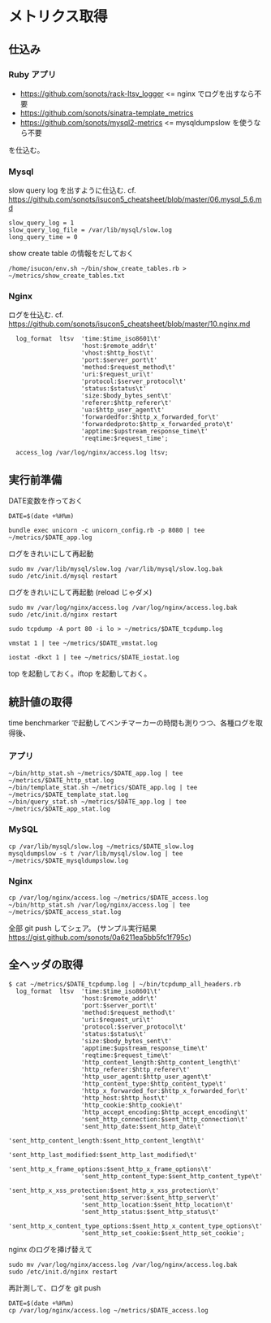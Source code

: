 # メトリクス取得

## 仕込み

### Ruby アプリ

* https://github.com/sonots/rack-ltsv_logger <= nginx でログを出すなら不要
* https://github.com/sonots/sinatra-template_metrics
* https://github.com/sonots/mysql2-metrics <= mysqldumpslow を使うなら不要

を仕込む。

### Mysql

slow query log を出すように仕込む. cf. https://github.com/sonots/isucon5_cheatsheet/blob/master/06.mysql_5.6.md

```
slow_query_log = 1
slow_query_log_file = /var/lib/mysql/slow.log
long_query_time = 0
```

show create table の情報をだしておく

```
/home/isucon/env.sh ~/bin/show_create_tables.rb > ~/metrics/show_create_tables.txt
```

### Nginx

ログを仕込む. cf. https://github.com/sonots/isucon5_cheatsheet/blob/master/10.nginx.md

```
  log_format  ltsv  'time:$time_iso8601\t'
                    'host:$remote_addr\t'
                    'vhost:$http_host\t'
                    'port:$server_port\t'
                    'method:$request_method\t'
                    'uri:$request_uri\t'
                    'protocol:$server_protocol\t'
                    'status:$status\t'
                    'size:$body_bytes_sent\t'
                    'referer:$http_referer\t'
                    'ua:$http_user_agent\t'
                    'forwardedfor:$http_x_forwarded_for\t'
                    'forwardedproto:$http_x_forwarded_proto\t'
                    'apptime:$upstream_response_time\t'
                    'reqtime:$request_time';
  
  access_log /var/log/nginx/access.log ltsv;
```

## 実行前準備


DATE変数を作っておく

```
DATE=$(date +%H%m)
```

```
bundle exec unicorn -c unicorn_config.rb -p 8080 | tee ~/metrics/$DATE_app.log
```

ログをきれいにして再起動

```
sudo mv /var/lib/mysql/slow.log /var/lib/mysql/slow.log.bak
sudo /etc/init.d/mysql restart
```


ログをきれいにして再起動 (reload じゃダメ)

```
sudo mv /var/log/nginx/access.log /var/log/nginx/access.log.bak
sudo /etc/init.d/nginx restart
```

```
sudo tcpdump -A port 80 -i lo > ~/metrics/$DATE_tcpdump.log
```

```
vmstat 1 | tee ~/metrics/$DATE_vmstat.log
```

```
iostat -dkxt 1 | tee ~/metrics/$DATE_iostat.log
```

top を起動しておく。iftop を起動しておく。

## 統計値の取得

time benchmarker で起動してベンチマーカーの時間も測りつつ、各種ログを取得後、

### アプリ

```
~/bin/http_stat.sh ~/metrics/$DATE_app.log | tee ~/metrics/$DATE_http_stat.log
~/bin/template_stat.sh ~/metrics/$DATE_app.log | tee ~/metrics/$DATE_template_stat.log
~/bin/query_stat.sh ~/metrics/$DATE_app.log | tee ~/metrics/$DATE_app_stat.log
```

### MySQL

```
cp /var/lib/mysql/slow.log ~/metrics/$DATE_slow.log
mysqldumpslow -s t /var/lib/mysql/slow.log | tee ~/metrics/$DATE_mysqldumpslow.log
```


### Nginx

```
cp /var/log/nginx/access.log ~/metrics/$DATE_access.log
~/bin/http_stat.sh /var/log/nginx/access.log | tee ~/metrics/$DATE_access_stat.log
```

全部 git push してシェア。 (サンプル実行結果 https://gist.github.com/sonots/0a6211ea5bb5fc1f795c)

## 全ヘッダの取得

```
$ cat ~/metrics/$DATE_tcpdump.log | ~/bin/tcpdump_all_headers.rb
  log_format  ltsv  'time:$time_iso8601\t'
                    'host:$remote_addr\t'
                    'port:$server_port\t'
                    'method:$request_method\t'
                    'uri:$request_uri\t'
                    'protocol:$server_protocol\t'
                    'status:$status\t'
                    'size:$body_bytes_sent\t'
                    'apptime:$upstream_response_time\t'
                    'reqtime:$request_time\t'
                    'http_content_length:$http_content_length\t'
                    'http_referer:$http_referer\t'
                    'http_user_agent:$http_user_agent\t'
                    'http_content_type:$http_content_type\t'
                    'http_x_forwarded_for:$http_x_forwarded_for\t'
                    'http_host:$http_host\t'
                    'http_cookie:$http_cookie\t'
                    'http_accept_encoding:$http_accept_encoding\t'
                    'sent_http_connection:$sent_http_connection\t'
                    'sent_http_date:$sent_http_date\t'
                    'sent_http_content_length:$sent_http_content_length\t'
                    'sent_http_last_modified:$sent_http_last_modified\t'
                    'sent_http_x_frame_options:$sent_http_x_frame_options\t'
                    'sent_http_content_type:$sent_http_content_type\t'
                    'sent_http_x_xss_protection:$sent_http_x_xss_protection\t'
                    'sent_http_server:$sent_http_server\t'
                    'sent_http_location:$sent_http_location\t'
                    'sent_http_status:$sent_http_status\t'
                    'sent_http_x_content_type_options:$sent_http_x_content_type_options\t'
                    'sent_http_set_cookie:$sent_http_set_cookie';
```

nginx のログを挿げ替えて

```
sudo mv /var/log/nginx/access.log /var/log/nginx/access.log.bak
sudo /etc/init.d/nginx restart
```

再計測して、ログを git push

```
DATE=$(date +%H%m)
cp /var/log/nginx/access.log ~/metrics/$DATE_access.log
```
